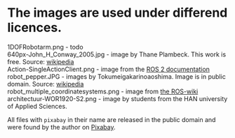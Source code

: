# The images are used under differend licences. 

1DOFRobotarm.png - todo  
640px-John_H_Conway_2005.jpg - image by Thane Plambeck. This work is free. Source: [wikipedia](https://commons.wikimedia.org/wiki/File:John_H_Conway_2005_(cropped).jpg)  
Action-SingleActionClient.png - image from the [ROS 2 documentation](https://docs.ros.org/en/foxy/Tutorials/Understanding-ROS2-Actions.html)  
robot_pepper.JPG - images by Tokumeigakarinoaoshima. Image is in public domain. Source: [wikipedia](https://commons.wikimedia.org/wiki/File:SoftBank_pepper.JPG)  
robot_multiple_coordinatesystems.png - image from [the ROS-wiki](https://wiki.ros.org/tf2)  
architectuur-WOR1920-S2.png - image by students from the HAN university of Applied Sciences.  

All files with `pixabay` in their name are released in the public domain and were found by the author on [Pixabay](https://pixabay.com). 



